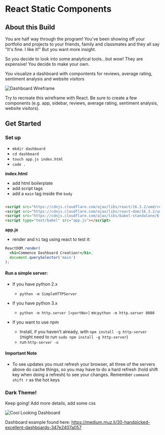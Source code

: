 # React Static Components

## About this Build

You are half way through the program! You've been showing off your portfolio and projects to your friends, family and classmates and they all say "It's fine. I like it!" But you want more insight.

So you decide to look into some analytical tools...but wow! They are expensive! You decide to make your own.

You visualize a dashboard with compontents for reviews, average rating, sentiment analysis and website visitors

![Dashboard Wireframe](https://i.imgur.com/5mCo2tV.png)

Try to recreate this wireframe with React. Be sure to create a few components (e.g. app, sidebar, reviews, average rating, sentiment analysis, website visitors).


## Get Started

### Set up
- `mkdir dashboard`
- `cd dashboard `
- `touch app.js index.html`
- `code .`

**index.html**
- add html boilerplate
- add script tags
- add a `main` tag inside the `body`

```html

<script src="https://cdnjs.cloudflare.com/ajax/libs/react/16.3.2/umd/react.production.min.js"></script>
<script src="https://cdnjs.cloudflare.com/ajax/libs/react-dom/16.3.2/umd/react-dom.production.min.js"></script>
<script src="https://cdnjs.cloudflare.com/ajax/libs/babel-standalone/6.26.0/babel.min.js"></script>
<script type="text/babel" src="app.js"></script>
```

**app.js**

- render and `h1` tag using react to test it:

```jsx
ReactDOM.render(
  <h1>Commence Dashboard Creation!</h1>,
  document.querySelector('main')
);
```

#### Run a simple server:
- If you have python 2.x
  - `python -m SimpleHTTPServer`

- If you have python 3.x
  - `python -m http.server [<portNo>]`
    ex:`python -m http.server 8080`

- If you want to use npm
    - Install, if you haven't already, with `npm install -g http-server` (might need to run `sudo npm install -g http-server`)
    - run `http-server -o`

#### Important Note
- To see updates you must refresh your browser, all three of the servers above do cache things, so you may have to do a hard refresh (hold shift key when doing a refresh) to see your changes. Remember `command shift r` as the hot keys



### Dark Theme!

Keep going! Add more details, add some css

![Cool Looking Dashboard](https://i.imgur.com/3kPnrAq.png)

Dashboard example found here: https://medium.muz.li/30-handpicked-excellent-dashboards-347e2407a057
